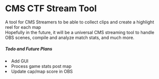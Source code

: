 <h1>CMS CTF Stream Tool</h1>
A tool for CMS Streamers to be able to collect clips and create a highlight reel for each map
<br>Hopefully in the future, it will be a universal CMS streaming tool to handle OBS scenes, compile and analyze match stats, and much more.
<br>
<h5>Todo and Future Plans</h5>
<li>Add GUI</li>
<li>Process game stats post map</li>
<li>Update cap/map score in OBS</li>

